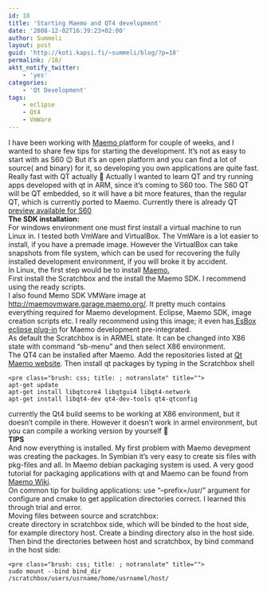 ```yaml
---
id: 18
title: 'Starting Maemo and QT4 development'
date: '2008-12-02T16:39:23+02:00'
author: Summeli
layout: post
guid: 'http://koti.kapsi.fi/~summeli/blog/?p=18'
permalink: /18/
aktt_notify_twitter:
    - 'yes'
categories:
    - 'Qt Development'
tags:
    - eclipse
    - Qt4
    - VmWare
---
```


I have been working with [Maemo ](http://maemo.org/)platform for couple of weeks, and I wanted to share few tips for starting the development. It’s not as easy to start with as S60 😉 But it’s an open platform and you can find a lot of source( and binary) for it, so developing you own applications are quite fast. Really fast with QT actually 🙂 Actually I wanted to learn QT and try running apps developed with qt in ARM, since it’s coming to S60 too. The S60 QT will be QT embedded, so it will have a bit more features, than the regular QT, which is currently ported to Maemo. Currently there is already QT[ preview available for S60](http://trolltech.com/developer/technical-preview-qt-for-s60)  
**The SDK installation:**  
For windows environment one must first install a virtual machine to run Linux in. I tested both VmWare and VirtualBox. The VmWare is a lot easier to install, if you have a premade image. However the VirtualBox can take snapshots from file system, which can be used for recovering the fully installed development environment, if you will broke it by accident.  
In Linux, the first step would be to install [Maemo.](http://maemo.org/)  
First install the Scratchbox and the install the Maemo SDK. I recommend using the ready scripts.  
I also found Memo SDK VMWare image at <http://maemovmware.garage.maemo.org/>. It pretty much contains everything required for Maemo development. Eclipse, Maemo SDK, image creation scripts etc. I really recommend using this image; it even has[ EsBox eclipse plug-in](http://esbox.garage.maemo.org/index.html) for Maemo development pre-integrated.  
As default the Scratchbox is in ARMEL state. It can be changed into X86 state with command “sb-menu” and then select X86 environment.  
The QT4 can be installed after Maemo. Add the repositories listed at [Qt Maemo website](http://qt4.garage.maemo.org/diablo.html). Then install qt packages by typing in the Scratchbox shell

```
<pre class="brush: css; title: ; notranslate" title="">
apt-get update
apt-get install libqtcore4 libqtgui4 libqt4-network
apt-get install libqt4-dev qt4-dev-tools qt4-qtconfig
```

currently the Qt4 build seems to be working at X86 environment, but it doesn’t compile in there. However it doesn’t work in armel environment, but you can compile a working version by yourself 🙂  
**TIPS**  
And now everything is installed. My first problem with Maemo devepment was creating the packages. In Symbian it’s very easy to create sis files with pkg-files and all. In Maemo debian packaging system is used. A very good tutorial for packaging applications with qt and Maemo can be found from [Maemo Wiki](http://wiki.maemo.org/Packaging_a_Qt_application).  
On common tip for building applications: use “–prefix=/usr/” argument for configure and cmake to get application directories correct. I learned this through trial and error.  
Moving files between source and scratchbox:  
create directory in scratchbox side, which will be binded to the host side, for example directory host. Create a binding directory also in the host side. Then bind the directories between host and scratchbox, by bind command in the host side:

```
<pre class="brush: css; title: ; notranslate" title="">
sudo mount --bind bind_dir /scratchbox/users/usrname/home/usrnamel/host/
```